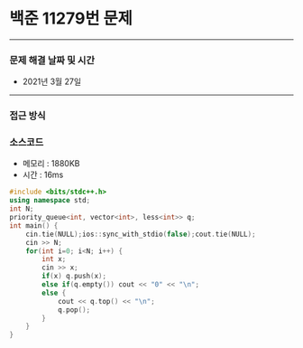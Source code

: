 
# 백준 11279번 문제

---

### 문제 해결 날짜 및 시간

- 2021년 3월 27일

---

### 접근 방식


### 소스코드
- 메모리 : 1880KB
- 시간 : 16ms
```c++
#include <bits/stdc++.h>
using namespace std;
int N;
priority_queue<int, vector<int>, less<int>> q;
int main() {
    cin.tie(NULL);ios::sync_with_stdio(false);cout.tie(NULL);
    cin >> N;
    for(int i=0; i<N; i++) {
        int x;
        cin >> x;
        if(x) q.push(x);
        else if(q.empty()) cout << "0" << "\n";
        else {
            cout << q.top() << "\n";
            q.pop();
        }
    }
}
```
